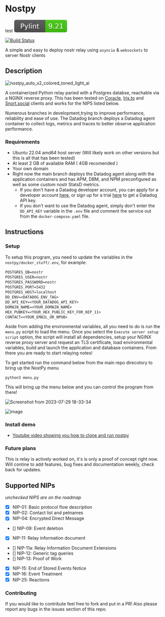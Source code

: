# Nostpy
test
![Pylint_score](./pylint.svg) 

[![Build Status](http://54.144.142.244:8080/buildStatus/icon?job=nostpy+build+containers%2C+docker+compose+up)](http://54.144.142.244:8080/job/nostpy%20build%20containers,%20docker%20compose%20up/)


A simple and easy to deploy nostr relay using `asyncio` & `websockets` to server Nostr clients

## Description

![nostpy_auto_x2_colored_toned_light_ai](https://user-images.githubusercontent.com/49233513/236724405-bea4f3da-8728-4b0f-b583-1944faf52d09.jpg)


A containerized Python relay paried with a Postgres databse, reachable via a NGINX reverse proxy. This has been tested on [Coracle](https://coracle.social), [Iris.to](https://Iris.to) and [Snort.social](https://Snort.social) clients and works for the NIPS listed below.

Numerous branches in development,trying to improve performance, reliability and ease of use. The Datadog branch deploys a Datadog agent container to collect logs, metrics and traces to better observe application performance.

### Requirements

* Ubuntu 22.04 amd64 host server (Will likely work on other versions but this is all that has been tested)
* At least 2 GB of available RAM ( 4GB recomended )
* Your own domain
* Right now the main branch deploys the Datadog agent along with the application containers and has APM, DBM, and NPM preconfigured as well as some custom nostr StatsD metrics.
  * If you don't have a Datadog developer account, you can apply for a developer account [here](https://partners.datadoghq.com/s/login/?ec=302&startURL=%2Fs%2F), or sign up for a trial [here](https://www.datadoghq.com/free-datadog-trial/) to get a Datadog API key. 
  * If you don't want to use the Datadog agent, simply don't enter the `DD_API_KEY` variable in the `.env` file and comment the service out from the `docker-compose.yaml` file.

## Instructions

### Setup

To setup this program, you need to update the variables in the `nostpy/docker_stuff/.env`, for example:

```
POSTGRES_DB=nostr
POSTGRES_USER=nostr
POSTGRES_PASSWORD=nostr
POSTGRES_PORT=5432
POSTGRES_HOST=localhost
DD_ENV=<DATADOG_ENV_TAG>
DD_API_KEY=<YOUR_DATADOG_API_KEY>
DOMAIN_NAME=<YOUR_DOMAIN_NAME>
HEX_PUBKEY=<YOUR_HEX_PUBLIC_KEY_FOR_NIP_11>
CONTACT=<YOUR_EMAIL_OR_NPUB>

```

Aside from adding the environmental variables, all you need to do is run the `menu.py` script to load the menu. Once you select the `Execute server setup script` option, the script will install all dependencies, setup your NGINX reverse proxy server and request an TLS certificate, load environmental variables, build and launch the application and database containers. From there you are ready to start relaying notes!

To get started run the command below from the main repo direcotory to bring up the NostPy menu

```
python3 menu.py
```

This will bring up the menu below and you can control the program from there!



![Screenshot from 2023-07-29 18-33-34](https://github.com/UTXOnly/nost-py/assets/49233513/b2a22cfc-2c4a-43c7-855e-427ba02efe9a)


![image](https://github.com/UTXOnly/nost-py/assets/49233513/c970f4a8-8af3-4b23-a6fe-3fc9bac49ec0)


### Install demo

* [Youtube video showing you how to clone and run nostpy](https://www.youtube.com/watch?v=9Fmu7K2_t6Y)




### Future plans

This is relay is actively worked on, it's is only a proof of concept right now. Will contine to add features, bug fixes and documentation weekly, check back for updates. 

## Supported NIPs
*unchecked NIPS are on the roadmap*

- [x] NIP-01: Basic protocol flow description
- [x] NIP-02: Contact list and petnames
- [x] NIP-04: Encrypted Direct Message
- [] NIP-09: Event deletion
- [x] NIP-11: Relay information document
- [] NIP-11a: Relay Information Document Extensions
- [] NIP-12: Generic tag queries
- [] NIP-13: Proof of Work
- [x] NIP-15: End of Stored Events Notice
- [x] NIP-16: Event Treatment
- [x] NIP-25: Reactions

### Contributing

If you would like to contribute feel free to fork and put in a PR! Also please report any bugs in the issues section of this repo.
